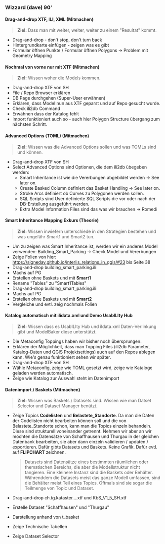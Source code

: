 ### Wizzard (dave) 90'

#### Drag-and-drop XTF, ILI, XML (Mitmachen)

> **Ziel:** 
Dass man mit weiter, weiter, weiter zu einem "Resultat" kommt.

- Drag-and-drop - don't stop, don't turn back
- Hintergrundkarte einfügen - zeigen was es gibt
- Formular öffnen Punkte / Formular öffnen Polygons -> Problem mit Geometry Mapping

 #### Nochmal von vorne nur mit XTF (Mitmachen)

 > **Ziel:**
Wissen woher die Models kommen.

- Drag-and-drop XTF von SH
- File / Repo Browser erklären
- DB Page durchgehen (Super-User erwähnen)
- Erklären, dass Model nun aus XTF geparst und auf Repo gesucht wurde.
- Check ili2db Command
- Erwähnen dass der Katalog fehlt
- Import funktioniert auch so - auch hier Polygon Structure übergang zum nächsten Schritt.

#### Advanced Options (TOML) (Mitmachen)
> **Ziel:**
Wissen was die Advanced Options sollen und was TOMLs sind und können. 

- Drag-and-drop XTF von SH
- Select Advanced Options sind Optionen, die dem ili2db übegeben werden:
  - Smart Inheritance ist wie die Vererbungen abgebildet werden -> See later on.
  - Create Basked Column definiert das Basket Handling -> See later on.
  - Stroke Arcs definiert ob Curves zu Polygonen werden sollen.
  - SQL Scripts sind User definierte SQL Scripts die vor oder nach der DB-Erstellung ausgeführt werden.
  - Extra Model Information Files sind das was wir brauchen -> Romedi

#### Smart Inheritance Mapping Exkurs (Theorie)
> **Ziel:**
Wissen inwiefern unterschiede in den Strategien bestehen und was ungefähr Smart1 und Smart2 tun.

- Um zu zeigen was Smart Inheritance ist, werden wir ein anderes Model verwenden: Building_Smart_Parking -> Check Model und Vererbungen
- Zeige Folien von hier: https://signedav.github.io/interlis_relations_in_qgis/#23 bis Seite 38
- Drag-and-drop building_smart_parking.ili
- Machs auf PG
- Erstellen ohne Baskets und mit **Smart1**
- Rename "Tables" zu "Smart1Tables"
- Drag-and-drop building_smart_parking.ili
- Machs auf PG
- Erstellen ohne Baskets und mit **Smart2**
- Vergleiche und evtl. zeig nochmals Folien

#### Katalog automatisch mit ilidata.xml und Demo UsabILIty Hub

> **Ziel:** 
Wissen dass es UsabILIty Hub und ildata.xml Daten-Verlinkung gibt und ModelBaker diese unterstützt.

- Die Metaconfig Toppings haben wir bisher noch übersprungen.
- Erklären der Möglichkeit, dass man Topping Files (ili2db Parameter, Katalog-Daten und QGIS Projektsettings) auch auf den Repos ablegen kann. Wie's genau funktioniert sehen wir später.
- Drag-and-drop XTF von SH
- Wähle Metaconfig, zeige wie TOML gesetzt wird, zeige wie Kataloge geladen werden automatisch.
- Zeige wie Katalog zur Auswahl steht im Datenimport

#### Datenimport / Baskets (Mitmachen)

> **Ziel:**
Wissen was Baskets / Datasets sind. Wissen wie man Datset Selector und Dataset Manager benützt.

- Zeige Topics **Codelisten** und **Belastete_Standorte**. Da man die Daten der Codelisten nicht bearbeiten können soll und die von Belastete_Standorte schon, kann man die Topics einzeln behandeln. Diese sind strukturell voneinander getrennt.
    Nehmen wir aber an wir möchten die Datensätze von Schaffhausen und Thurgau in der gleichen Datenbank bearbeiten, sie aber dann einzeln validieren / updaten / exportieren. Dafür gibts Datasets und Baskets.
    Keine Grafik. Dafür evtl. auf **FLIPCHART** zeichnen.

    > Datasets sind Datensätze eines bestimmten räumlichen oder thematischen Bereichs, die aber die Modellstruktur nicht tangieren. Eine kleinere Instanz sind die Baskets oder Behälter. Währenddem die Datasets meist das ganze Modell umfassen, sind die Behälter meist Teil eines Topics. Oftmals sind sie sogar die Teilmenge von Topic und Dataset.

- Drag-and-drop ch.tg.kataster....xtf und KbS_V1_5_SH.xtf
- Erstelle Dataset "Schaffhausen" und "Thurgau"
- Darstellung anhand von t_basket
- Zeige Technische Tabellen
- Zeige Dataset Selector
